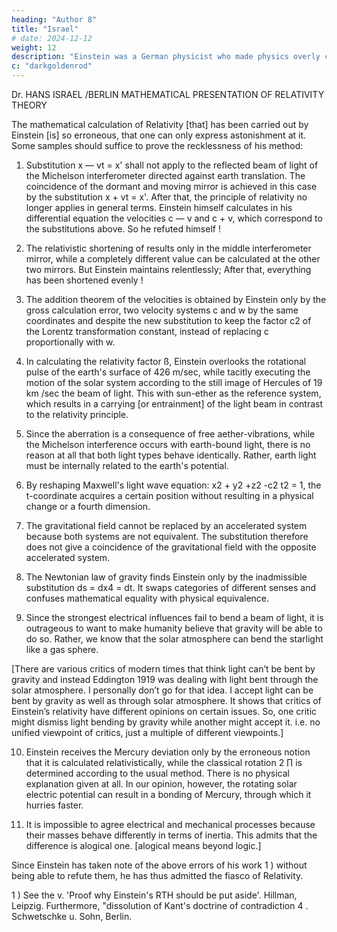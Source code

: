 ```yaml
---
heading: "Author 8"
title: "Israel"
# date: 2024-12-12
weight: 12
description: "Einstein was a German physicist who made physics overly complicated by using arbitrary tensors"
c: "darkgoldenrod"
---
```



Dr. HANS ISRAEL /BERLIN MATHEMATICAL PRESENTATION OF RELATIVITY THEORY

The mathematical calculation of Relativity [that] has been carried out by Einstein [is] so erroneous,
that one can only express astonishment at it. Some samples should suffice to prove the recklessness
of his method:

1. Substitution x — vt = x' shall not apply to the reflected beam of light of the Michelson
interferometer directed against earth translation. The coincidence of the dormant and moving
mirror is achieved in this case by the substitution x + vt = x'. After that, the principle of relativity no
longer applies in general terms. Einstein himself calculates in his differential equation the velocities
c — v and c + v, which correspond to the substitutions above. So he refuted himself !

2. The relativistic shortening of results only in the middle interferometer mirror, while a
completely different value can be calculated at the other two mirrors. But Einstein maintains
relentlessly; After that, everything has been shortened evenly !


3. The addition theorem of the velocities is obtained by Einstein only by the gross calculation error,
two velocity systems c and w by the same coordinates
and despite the new substitution
to keep the factor c2 of the Lorentz transformation constant, instead of replacing c
proportionally with w.

4. In calculating the relativity factor ß, Einstein overlooks the rotational pulse of the earth's surface
of 426 m/sec, while tacitly executing the motion of the solar system according to the still image of
Hercules of 19 km /sec the beam of light. This with sun-ether as the reference system, which results
in a carrying [or entrainment] of the light beam in contrast to the relativity principle.

5. Since the aberration is a consequence of free aether-vibrations, while the Michelson interference
occurs with earth-bound light, there is no reason at all that both light types behave identically.
Rather, earth light must be internally related to the earth's potential.

6. By reshaping Maxwell's light wave equation: x2 + y2 +z2 -c2 t2 = 1, the t-coordinate acquires a
certain position without resulting in a physical change or a fourth dimension.

7. The gravitational field cannot be replaced by an accelerated system because both systems are not
equivalent. The substitution therefore does not give a coincidence of the
gravitational field with the opposite accelerated system.

8. The Newtonian law of gravity finds Einstein only by the inadmissible substitution ds = dx4 = dt. It
swaps categories of different senses and confuses mathematical equality with physical equivalence.

9. Since the strongest electrical influences fail to bend a beam of light, it is outrageous to want to
make humanity believe that gravity will be able to do so. Rather, we know that the solar atmosphere
can bend the starlight like a gas sphere.

[There are various critics of modern times that think light can’t be bent by gravity and instead
Eddington 1919 was dealing with light bent through the solar atmosphere. I personally don’t go for
that idea. I accept light can be bent by gravity as well as through solar atmosphere. It shows that
critics of Einstein’s relativity have different opinions on certain issues. So, one critic might dismiss
light bending by gravity while another might accept it. i.e. no unified viewpoint of critics, just a
multiple of different viewpoints.]

10. Einstein receives the Mercury deviation only by the erroneous notion that it is calculated
relativistically, while the classical rotation 2 ∏ is determined according to the usual method. There
is no physical explanation given at all. In our opinion, however, the rotating solar electric potential
can result in a bonding of Mercury, through which it hurries faster.

11. It is impossible to agree electrical and mechanical processes because their masses behave
differently in terms of inertia. This admits that the difference is alogical one.
[alogical means beyond logic.]

Since Einstein has taken note of the above errors of his work 1 ) without being able to refute them,
he has thus admitted the fiasco of Relativity.

1 ) See the v. 'Proof why Einstein's RTH should be put aside'. Hillman, Leipzig. Furthermore,
"dissolution of Kant's doctrine of contradiction 4 . Schwetschke u. Sohn, Berlin.

